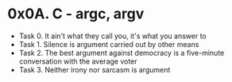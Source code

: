 # 0x0A. C - argc, argv

- Task 0. It ain't what they call you, it's what you answer to
- Task 1. Silence is argument carried out by other means
- Task 2. The best argument against democracy is a five-minute conversation with the average voter
- Task 3. Neither irony nor sarcasm is argument
